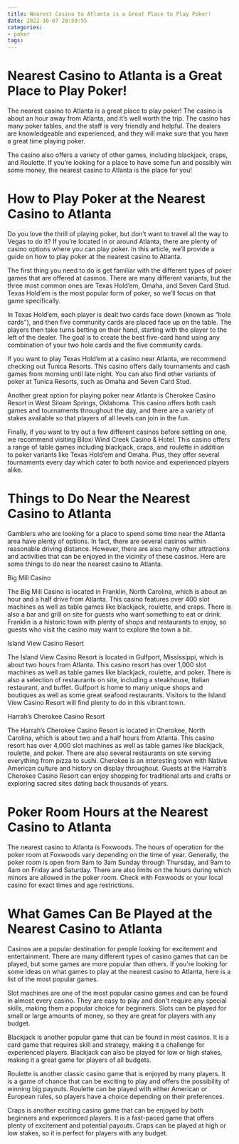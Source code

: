 ```yaml
---
title: Nearest Casino to Atlanta is a Great Place to Play Poker!
date: 2022-10-07 20:59:55
categories:
- poker
tags:
---
```



#  Nearest Casino to Atlanta is a Great Place to Play Poker!

The nearest casino to Atlanta is a great place to play poker! The casino is about an hour away from Atlanta, and it’s well worth the trip. The casino has many poker tables, and the staff is very friendly and helpful. The dealers are knowledgeable and experienced, and they will make sure that you have a great time playing poker.

The casino also offers a variety of other games, including blackjack, craps, and Roulette. If you’re looking for a place to have some fun and possibly win some money, the nearest casino to Atlanta is the place for you!

#  How to Play Poker at the Nearest Casino to Atlanta

Do you love the thrill of playing poker, but don’t want to travel all the way to Vegas to do it? If you’re located in or around Atlanta, there are plenty of casino options where you can play poker. In this article, we’ll provide a guide on how to play poker at the nearest casino to Atlanta.

The first thing you need to do is get familiar with the different types of poker games that are offered at casinos. There are many different variants, but the three most common ones are Texas Hold’em, Omaha, and Seven Card Stud. Texas Hold’em is the most popular form of poker, so we’ll focus on that game specifically.

In Texas Hold’em, each player is dealt two cards face down (known as “hole cards”), and then five community cards are placed face up on the table. The players then take turns betting on their hand, starting with the player to the left of the dealer. The goal is to create the best five-card hand using any combination of your two hole cards and the five community cards.

If you want to play Texas Hold’em at a casino near Atlanta, we recommend checking out Tunica Resorts. This casino offers daily tournaments and cash games from morning until late night. You can also find other variants of poker at Tunica Resorts, such as Omaha and Seven Card Stud.

Another great option for playing poker near Atlanta is Cherokee Casino Resort in West Siloam Springs, Oklahoma. This casino offers both cash games and tournaments throughout the day, and there are a variety of stakes available so that players of all levels can join in the fun.

Finally, if you want to try out a few different casinos before settling on one, we recommend visiting Biloxi Wind Creek Casino & Hotel. This casino offers a range of table games including blackjack, craps, and roulette in addition to poker variants like Texas Hold’em and Omaha. Plus, they offer several tournaments every day which cater to both novice and experienced players alike.

#  Things to Do Near the Nearest Casino to Atlanta

Gamblers who are looking for a place to spend some time near the Atlanta area have plenty of options. In fact, there are several casinos within reasonable driving distance. However, there are also many other attractions and activities that can be enjoyed in the vicinity of these casinos. Here are some things to do near the nearest casino to Atlanta.

Big Mill Casino

The Big Mill Casino is located in Franklin, North Carolina, which is about an hour and a half drive from Atlanta. This casino features over 400 slot machines as well as table games like blackjack, roulette, and craps. There is also a bar and grill on site for guests who want something to eat or drink. Franklin is a historic town with plenty of shops and restaurants to enjoy, so guests who visit the casino may want to explore the town a bit.

Island View Casino Resort

The Island View Casino Resort is located in Gulfport, Mississippi, which is about two hours from Atlanta. This casino resort has over 1,000 slot machines as well as table games like blackjack, roulette, and poker. There is also a selection of restaurants on site, including a steakhouse, Italian restaurant, and buffet. Gulfport is home to many unique shops and boutiques as well as some great seafood restaurants. Visitors to the Island View Casino Resort will find plenty to do in this vibrant town.

Harrah’s Cherokee Casino Resort

The Harrah’s Cherokee Casino Resort is located in Cherokee, North Carolina, which is about two and a half hours from Atlanta. This casino resort has over 4,000 slot machines as well as table games like blackjack, roulette, and poker. There are also several restaurants on site serving everything from pizza to sushi. Cherokee is an interesting town with Native American culture and history on display throughout. Guests at the Harrah’s Cherokee Casino Resort can enjoy shopping for traditional arts and crafts or exploring sacred sites dating back thousands of years.

#  Poker Room Hours at the Nearest Casino to Atlanta

The nearest casino to Atlanta is Foxwoods. The hours of operation for the poker room at Foxwoods vary depending on the time of year. Generally, the poker room is open from 9am to 3am Sunday through Thursday, and 9am to 4am on Friday and Saturday. There are also limits on the hours during which minors are allowed in the poker room. Check with Foxwoods or your local casino for exact times and age restrictions.

#  What Games Can Be Played at the Nearest Casino to Atlanta

Casinos are a popular destination for people looking for excitement and entertainment. There are many different types of casino games that can be played, but some games are more popular than others. If you're looking for some ideas on what games to play at the nearest casino to Atlanta, here is a list of the most popular games.

Slot machines are one of the most popular casino games and can be found in almost every casino. They are easy to play and don't require any special skills, making them a popular choice for beginners. Slots can be played for small or large amounts of money, so they are great for players with any budget.

Blackjack is another popular game that can be found in most casinos. It is a card game that requires skill and strategy, making it a challenge for experienced players. Blackjack can also be played for low or high stakes, making it a great game for players of all budgets.

Roulette is another classic casino game that is enjoyed by many players. It is a game of chance that can be exciting to play and offers the possibility of winning big payouts. Roulette can be played with either American or European rules, so players have a choice depending on their preferences.

Craps is another exciting casino game that can be enjoyed by both beginners and experienced players. It is a fast-paced game that offers plenty of excitement and potential payouts. Craps can be played at high or low stakes, so it is perfect for players with any budget.